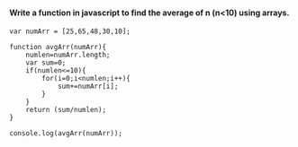 #### Write a function in javascript to find the average of n (n<10) using arrays.
```
var numArr = [25,65,48,30,10];

function avgArr(numArr){
    numlen=numArr.length;
    var sum=0;
    if(numlen<=10){
        for(i=0;i<numlen;i++){
            sum+=numArr[i];
        }
    }
    return (sum/numlen);
}

console.log(avgArr(numArr));
```
